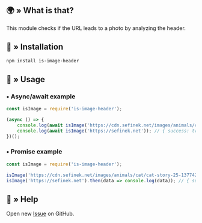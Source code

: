 ## 🌍 » What is that?
This module checks if the URL leads to a photo by analyzing the header.

## 🤔 » Installation
```bash
npm install is-image-header
````

## 📝 » Usage
### • Async/await example
```js
const isImage = require('is-image-header');

(async () => {
    console.log(await isImage('https://cdn.sefinek.net/images/animals/cat/cat-story-25-1377426-min.jpg')); // { success: true, code: 0, isImage: true }
    console.log(await isImage('https://sefinek.net')); // { success: true, code: 0, isImage: false }
})();
```

### • Promise example
```js
const isImage = require('is-image-header');

isImage('https://cdn.sefinek.net/images/animals/cat/cat-story-25-1377426-min.jpg').then(data => console.log(data)); // { success: true, code: 0, isImage: true }
isImage('https://sefinek.net').then(data => console.log(data)); // { success: true, code: 0, isImage: false }
```

## 🤝 » Help
Open new [Issue](https://github.com/sefinek24/is-image-header/issues/new/choose) on GitHub.